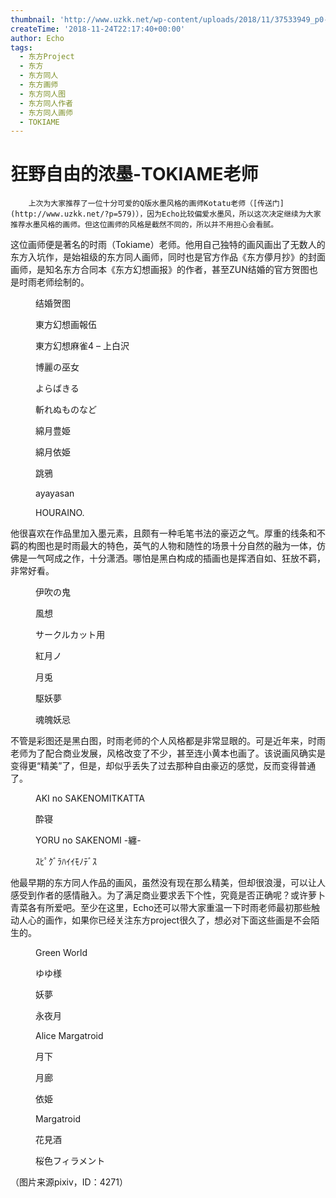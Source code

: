 ```yaml
---
thumbnail: 'http://www.uzkk.net/wp-content/uploads/2018/11/37533949_p0-825x510.jpg'
createTime: '2018-11-24T22:17:40+00:00'
author: Echo
tags:
  - 东方Project
  - 东方
  - 东方同人
  - 东方画师
  - 东方同人图
  - 东方同人作者
  - 东方同人画师
  - TOKIAME
---
```


# 狂野自由的浓墨-TOKIAME老师

		上次为大家推荐了一位十分可爱的Q版水墨风格的画师Kotatu老师（[传送门](http://www.uzkk.net/?p=579)），因为Echo比较偏爱水墨风，所以这次决定继续为大家推荐水墨风格的画师。但这位画师的风格是截然不同的，所以并不用担心会看腻。

这位画师便是著名的时雨（Tokiame）老师。他用自己独特的画风画出了无数人的东方入坑作，是始祖级的东方同人画师，同时也是官方作品《东方儚月抄》的封面画师，是知名东方合同本《东方幻想画报》的作者，甚至ZUN结婚的官方贺图也是时雨老师绘制的。

<figure>
  <img src="http://www.uzkk.net/wp-content/uploads/2018/11/v2-67906844038dc1a2f526d2088656b429_r.jpg" alt=""/>
  <figcaption>结婚贺图</figcaption>
</figure>

<figure>
  <img src="http://www.uzkk.net/wp-content/uploads/2018/11/42760030_p0.jpg" alt=""/>
  <figcaption>東方幻想画報伍</figcaption>
</figure>

<figure>
  <img src="http://www.uzkk.net/wp-content/uploads/2018/11/28133569_p0.jpg" alt=""/>
  <figcaption>東方幻想麻雀4 – 上白沢</figcaption>
</figure>

<figure>
  <img src="http://www.uzkk.net/wp-content/uploads/2018/11/23605244_p0.jpg" alt=""/>
  <figcaption>博麗の巫女</figcaption>
</figure>

<figure>
  <img src="http://www.uzkk.net/wp-content/uploads/2018/11/13840319_p0.jpg" alt=""/>
  <figcaption>よらばきる</figcaption>
</figure>

<figure>
  <img src="http://www.uzkk.net/wp-content/uploads/2018/11/28133569_p0.jpg" alt=""/>
  <figcaption>斬れぬものなど</figcaption>
</figure>

<figure>
  <img src="http://www.uzkk.net/wp-content/uploads/2018/11/18807388_p0_master1200.jpg" alt=""/>
  <figcaption>綿月豊姫</figcaption>
</figure>

<figure>
  <img src="http://www.uzkk.net/wp-content/uploads/2018/11/6407SC9T14F.jpg" alt=""/>
  <figcaption>綿月依姫</figcaption>
</figure>

<figure>
  <img src="http://www.uzkk.net/wp-content/uploads/2018/11/36036714_p0.jpg" alt=""/>
  <figcaption>跳鴉</figcaption>
</figure>

<figure>
  <img src="http://www.uzkk.net/wp-content/uploads/2018/11/31374429_p0.jpg" alt=""/>
  <figcaption>ayayasan</figcaption>
</figure>

<figure>
  <img src="http://www.uzkk.net/wp-content/uploads/2018/11/37533949_p0.jpg" alt=""/>
  <figcaption>HOURAINO.</figcaption>
</figure>

他很喜欢在作品里加入墨元素，且颇有一种毛笔书法的豪迈之气。厚重的线条和不羁的构图也是时雨最大的特色，英气的人物和随性的场景十分自然的融为一体，仿佛是一气呵成之作，十分潇洒。哪怕是黑白构成的插画也是挥洒自如、狂放不羁，非常好看。

<figure>
  <img src="http://www.uzkk.net/wp-content/uploads/2018/11/ttt.jpg" alt=""/>
  <figcaption>伊吹の鬼</figcaption>
</figure>

<figure>
  <img src="http://www.uzkk.net/wp-content/uploads/2018/11/8586180_p0.jpg" alt=""/>
  <figcaption>風想</figcaption>
</figure>

<figure>
  <img src="http://www.uzkk.net/wp-content/uploads/2018/11/40860678_p0.jpg" alt=""/>
  <figcaption>サークルカット用</figcaption>
</figure>

<figure>
  <img src="http://www.uzkk.net/wp-content/uploads/2018/11/5494972_p0.jpg" alt=""/>
  <figcaption>紅月ノ</figcaption>
</figure>

<figure>
  <img src="http://www.uzkk.net/wp-content/uploads/2018/11/5599220_p0.jpg" alt=""/>
  <figcaption>月兎</figcaption>
</figure>

<figure>
  <img src="http://www.uzkk.net/wp-content/uploads/2018/11/5491373_p0.jpg" alt=""/>
  <figcaption>駆妖夢</figcaption>
</figure>

<figure>
  <img src="http://www.uzkk.net/wp-content/uploads/2018/11/657911_p0.jpg" alt=""/>
  <figcaption>魂魄妖忌</figcaption>
</figure>

不管是彩图还是黑白图，时雨老师的个人风格都是非常显眼的。可是近年来，时雨老师为了配合商业发展，风格改变了不少，甚至连小黄本也画了。该说画风确实是变得更“精美”了，但是，却似乎丢失了过去那种自由豪迈的感觉，反而变得普通了。

<figure>
  <img src="http://www.uzkk.net/wp-content/uploads/2018/11/54326732_p0.jpg" alt=""/>
  <figcaption>AKI no SAKENOMITKATTA</figcaption>
</figure>

<figure>
  <img src="http://www.uzkk.net/wp-content/uploads/2018/11/51870869_p0.jpg" alt=""/>
  <figcaption>酔寝</figcaption>
</figure>

<figure>
  <img src="http://www.uzkk.net/wp-content/uploads/2018/11/50253754_p0.jpg" alt=""/>
  <figcaption>YORU no SAKENOMI -纏-</figcaption>
</figure>

<figure>
  <img src="http://www.uzkk.net/wp-content/uploads/2018/11/39485354_p0.jpg" alt=""/>
  <figcaption>ｽﾋﾟｸﾞﾗﾊｲｲﾓﾉﾃﾞｽ</figcaption>
</figure>

他最早期的东方同人作品的画风，虽然没有现在那么精美，但却很浪漫，可以让人感受到作者的感情融入。为了满足商业要求丢下个性，究竟是否正确呢？或许萝卜青菜各有所爱吧。至少在这里，Echo还可以带大家重温一下时雨老师最初那些触动人心的画作，如果你已经关注东方project很久了，想必对下面这些画是不会陌生的。

<figure>
  <img src="http://www.uzkk.net/wp-content/uploads/2018/11/9122541_p0.jpg" alt=""/>
  <figcaption>Green World</figcaption>
</figure>

<figure>
  <img src="http://www.uzkk.net/wp-content/uploads/2018/11/12320_p0.jpg" alt=""/>
  <figcaption>ゆゆ様</figcaption>
</figure>

<figure>
  <img src="http://www.uzkk.net/wp-content/uploads/2018/11/12319_p0.jpg" alt=""/>
  <figcaption>妖夢</figcaption>
</figure>

<figure>
  <img src="http://www.uzkk.net/wp-content/uploads/2018/11/9020427_p0.jpg" alt=""/>
  <figcaption>永夜月</figcaption>
</figure>

<figure>
  <img src="http://www.uzkk.net/wp-content/uploads/2018/11/13131_p0.jpg" alt=""/>
  <figcaption>Alice Margatroid</figcaption>
</figure>

<figure>
  <img src="http://www.uzkk.net/wp-content/uploads/2018/11/14692_p0.jpg" alt=""/>
  <figcaption>月下</figcaption>
</figure>

<figure>
  <img src="http://www.uzkk.net/wp-content/uploads/2018/11/100196_p0.jpg" alt=""/>
  <figcaption>月廊</figcaption>
</figure>

<figure>
  <img src="http://www.uzkk.net/wp-content/uploads/2018/11/20218556_p0.jpg" alt=""/>
  <figcaption>依姫</figcaption>
</figure>

<figure>
  <img src="http://www.uzkk.net/wp-content/uploads/2018/11/15655150_p0.jpg" alt=""/>
  <figcaption>Margatroid</figcaption>
</figure>

<figure>
  <img src="http://www.uzkk.net/wp-content/uploads/2018/11/27665763_p0.jpg" alt=""/>
  <figcaption>花見酒</figcaption>
</figure>

<figure>
  <img src="http://www.uzkk.net/wp-content/uploads/2018/11/10860462_p0-1024x551.jpg" alt=""/>
  <figcaption>桜色フィラメント</figcaption>
</figure>

（图片来源pixiv，ID：4271）
